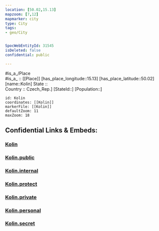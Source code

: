 ```yaml
---
location: [50.02,15.13] 
mapzoom: [7,12] 
mapmarker: city 
type: City
tags:
- geo/City


SpocWebEntityId: 31545
isDeleted: false
confidential: public

---
```

#is_a_/Place  
#is_a_ :: [[Place]] 
[has_place_longitude::15.13] 
[has_place_latitude::50.02] 
[name::Kolin] 
State ::  
Country :: Czech_Rep.] 
[StateId::] 
[Population::] 



```leaflet
id: Kolin
coordinates: [[Kolin]] 
markerFile: [[Kolin]] 
defaultZoom: 11 
maxZoom: 18
```


## Confidential Links & Embeds: 

### [Kolin](/_Standards/Earth/Continent/Europe/Europe~Central/Czech_Republic/regions~Czech_Republic/Středočeský/City/Kolin.md) 

### [Kolin.public](/_public/Earth/Continent/Europe/Europe~Central/Czech_Republic/regions~Czech_Republic/Středočeský/City/Kolin.public.md) 

### [Kolin.internal](/_internal/Earth/Continent/Europe/Europe~Central/Czech_Republic/regions~Czech_Republic/Středočeský/City/Kolin.internal.md) 

### [Kolin.protect](/_protect/Earth/Continent/Europe/Europe~Central/Czech_Republic/regions~Czech_Republic/Středočeský/City/Kolin.protect.md) 

### [Kolin.private](/_private/Earth/Continent/Europe/Europe~Central/Czech_Republic/regions~Czech_Republic/Středočeský/City/Kolin.private.md) 

### [Kolin.personal](/_personal/Earth/Continent/Europe/Europe~Central/Czech_Republic/regions~Czech_Republic/Středočeský/City/Kolin.personal.md) 

### [Kolin.secret](/_secret/Earth/Continent/Europe/Europe~Central/Czech_Republic/regions~Czech_Republic/Středočeský/City/Kolin.secret.md)

